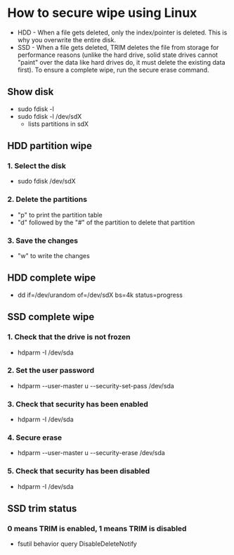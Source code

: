 # How to secure wipe using Linux
- HDD - When a file gets deleted, only the index/pointer is deleted. This is why you overwrite the entire disk.
- SSD - When a file gets deleted, TRIM deletes the file from storage for performance reasons (unlike the hard drive, solid state drives cannot "paint" over the data like hard drives do, it must delete the existing data first). To ensure a complete wipe, run the secure erase command.

## Show disk
- sudo fdisk -l
- sudo fdisk -l /dev/sdX
  - lists partitions in sdX

## HDD partition wipe
### 1. Select the disk
- sudo fdisk /dev/sdX
### 2. Delete the partitions
- "p" to print the partition table
- "d" followed by the "#" of the partition to delete that partition
### 3. Save the changes
- "w" to write the changes

## HDD complete wipe
- dd if=/dev/urandom of=/dev/sdX bs=4k status=progress

## SSD complete wipe
### 1. Check that the drive is not frozen
- hdparm -I /dev/sda
### 2. Set the user password
- hdparm --user-master u --security-set-pass <password> /dev/sda
### 3. Check that security has been enabled
- hdparm -I /dev/sda
### 4. Secure erase
- hdparm --user-master u --security-erase <password> /dev/sda
### 5. Check that security has been disabled
- hdparm -I /dev/sda

## SSD trim status
### 0 means TRIM is enabled, 1 means TRIM  is disabled
- fsutil behavior query DisableDeleteNotify
